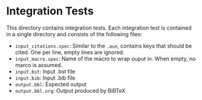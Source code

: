 # Integration Tests

This directory contains integration tests. 
Each integration test is contained in a single directory and consists of the following files:

- `input_citations.spec`: Similar to the `.aux`, contains keys that should be cited. One per line, empty lines are ignored. 
- `input_macro.spec`: Name of the macro to wrap ouput in. When empty, no marco is assumed. 
- `input.bst`: Input .bst file
- `input.bib`: Input .bib file
- `output.bbl`: Expected output
- `output.bbl.org`: Output produced by BiBTeX
